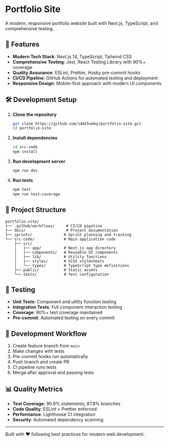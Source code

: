# Portfolio Site

A modern, responsive portfolio website built with Next.js, TypeScript, and comprehensive testing.

## 🚀 Features

- **Modern Tech Stack**: Next.js 14, TypeScript, Tailwind CSS
- **Comprehensive Testing**: Jest, React Testing Library with 90%+ coverage
- **Quality Assurance**: ESLint, Prettier, Husky pre-commit hooks
- **CI/CD Pipeline**: GitHub Actions for automated testing and deployment
- **Responsive Design**: Mobile-first approach with modern UI components

## 🛠️ Development Setup

1. **Clone the repository**
   ```bash
   git clone https://github.com/iAmChumby/portfolio-site.git
   cd portfolio-site
   ```

2. **Install dependencies**
   ```bash
   cd src-code
   npm install
   ```

3. **Run development server**
   ```bash
   npm run dev
   ```

4. **Run tests**
   ```bash
   npm test
   npm run test:coverage
   ```

## 📁 Project Structure

```
portfolio-site/
├── .github/workflows/     # CI/CD pipeline
├── docs/                  # Project documentation
├── sprints/              # Sprint planning and tracking
└── src-code/             # Main application code
    ├── src/
    │   ├── app/          # Next.js app directory
    │   ├── components/   # Reusable UI components
    │   ├── lib/          # Utility functions
    │   ├── styles/       # SCSS stylesheets
    │   └── types/        # TypeScript type definitions
    ├── public/           # Static assets
    └── tests/            # Test configuration
```

## 🧪 Testing

- **Unit Tests**: Component and utility function testing
- **Integration Tests**: Full component interaction testing
- **Coverage**: 90%+ test coverage maintained
- **Pre-commit**: Automated testing on every commit

## 🔧 Development Workflow

1. Create feature branch from `main`
2. Make changes with tests
3. Pre-commit hooks run automatically
4. Push branch and create PR
5. CI pipeline runs tests
6. Merge after approval and passing tests

## 📊 Quality Metrics

- **Test Coverage**: 90.9% statements, 87.8% branches
- **Code Quality**: ESLint + Prettier enforced
- **Performance**: Lighthouse CI integration
- **Security**: Automated dependency scanning

---

Built with ❤️ following best practices for modern web development.